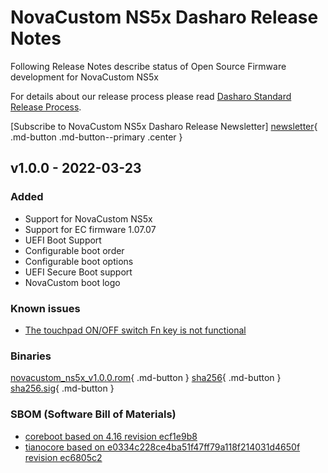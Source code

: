 # NovaCustom NS5x Dasharo Release Notes

Following Release Notes describe status of Open Source Firmware development for
NovaCustom NS5x

For details about our release process please read
[Dasharo Standard Release Process](../../dev-proc/standard-release-process.md).

[Subscribe to NovaCustom NS5x Dasharo Release Newsletter]
[newsletter]{ .md-button .md-button--primary .center }

[newsletter]: https://newsletter.3mdeb.com/subscription/T61MyO2sP

## v1.0.0 - 2022-03-23

### Added

- Support for NovaCustom NS5x
- Support for EC firmware 1.07.07
- UEFI Boot Support
- Configurable boot order
- Configurable boot options
- UEFI Secure Boot support
- NovaCustom boot logo

### Known issues

- [The touchpad ON/OFF switch Fn key is not functional](https://github.com/Dasharo/dasharo-issues/issues/38)

### Binaries

[novacustom_ns5x_v1.0.0.rom][v1.0.0_rom]{ .md-button }
[sha256][v1.0.0_sha]{ .md-button }
[sha256.sig][v1.0.0_sig]{ .md-button }

[v1.0.0_rom]:https://3mdeb.com/open-source-firmware/Dasharo/novacustom_ns5x/novacustom_ns5x_v1.0.0.rom
[v1.0.0_sha]:https://3mdeb.com/open-source-firmware/Dasharo/novacustom_ns5x/novacustom_ns5x_v1.0.0.rom.sha256
[v1.0.0_sig]:https://3mdeb.com/open-source-firmware/Dasharo/novacustom_ns5x/novacustom_ns5x_v1.0.0.rom.sha256.sig

### SBOM (Software Bill of Materials)

- [coreboot based on 4.16 revision ecf1e9b8](https://github.com/Dasharo/coreboot/tree/ecf1e9b8)
- [tianocore based on e0334c228ce4ba51f47ff79a118f214031d4650f revision ec6805c2](https://github.com/Dasharo/edk2/tree/ec6805c2)
